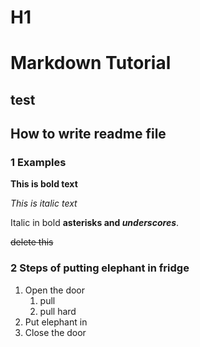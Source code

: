 # H1 
# Markdown Tutorial 
## test
## How to write readme file

### 1 Examples
**This is bold text**

*This is italic text*

Italic in bold **asterisks and _underscores_**.

~~delete this~~

### 2 Steps of putting elephant in fridge 
1. Open the door
    1. pull
    2. pull hard
3. Put elephant in
4. Close the door
